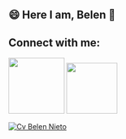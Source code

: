 ## 😄 Here I am, Belen 👋

## Connect with me:
<div style="display: inline_block">
            <a href="https://www.linkedin.com/in/belen-nieto-476703227/" target="_blank"><img src="https://img.shields.io/badge/-LinkedIn-%230077B5?style=for the-badge&logo=linkedin&logoColor=white" target="_blank" width="110"></a>
            <a href="https://github.com/Belen-Nieto"><img src="https://img.shields.io/badge/GitHub-100000?style=for-the-badge&logo=github&logoColor=white" target="_blank" width="100"</a>
        </div>
        
        
![Cv Belen Nieto](https://user-images.githubusercontent.com/109606642/179877312-38311549-9bb4-4dff-af26-da967bc736e8.jpg)
